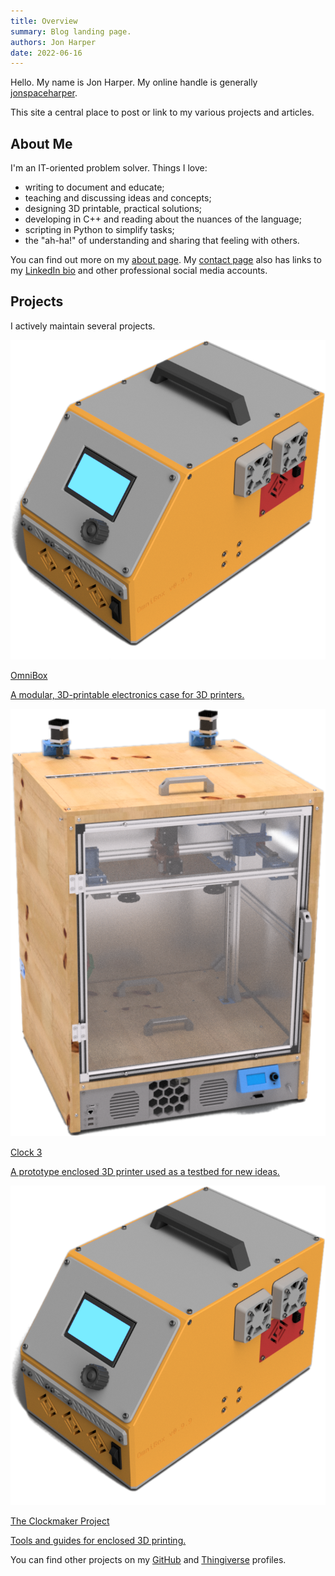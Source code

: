 ```yaml
---
title: Overview
summary: Blog landing page.
authors: Jon Harper
date: 2022-06-16
---
```


Hello. My name is Jon Harper. My online handle is generally [jonspaceharper](contact.md).

This site a central place to post or link to my various projects and articles.

## About Me

I'm an IT-oriented problem solver. Things I love:

- writing to document and educate;
- teaching and discussing ideas and concepts;
- designing 3D printable, practical solutions;
- developing in C++ and reading about the nuances of the language;
- scripting in Python to simplify tasks;
- the "ah-ha!" of understanding and sharing that feeling with others.

You can find out more on my [about page](about.md). My [contact page](contact.md) also has links to my [LinkedIn bio](https://www.linkedin.com/in/jonspaceharper/) and other professional social media accounts.

## Projects

I actively maintain several projects.

<div class="nt-cards nt-grid cols-3">
    <div class="nt-card">
        <a href="projects/omnibox/">
            <div>
                <div class="nt-card-image tags">
                    <img src="../img/omnibox.png" class="skip-lightbox">
                </div>
                <div class="nt-card-content">
                <p class="nt-card-title"> 
                    OmniBox
                </p>
                <p class="nt-card-text">
                    A modular, 3D-printable electronics case for 3D printers.
                </p>
                </div>
            </div>
        </a>
    </div>
    <div class="nt-card">
        <a href="projects/clock3/">
            <div>
                <div class="nt-card-image tags">
                    <img src="../img/clock3.png" class="skip-lightbox">
                </div>
                <div class="nt-card-content">
                <p class="nt-card-title"> 
                    Clock 3
                </p>
                <p class="nt-card-text">
                    A prototype enclosed 3D printer used as a testbed for new ideas.
                </p>
                </div>
            </div>
        </a>
    </div>
    <div class="nt-card">
        <a href="projects/clock3/">
            <div>
                <div class="nt-card-image tags">
                    <img src="../img/omnibox.png" class="skip-lightbox">
                </div>
                <div class="nt-card-content">
                <p class="nt-card-title"> 
                    The Clockmaker Project
                </p>
                <p class="nt-card-text">
                    Tools and guides for enclosed 3D printing.
                </p>
                </div>
            </div>
        </a>
    </div>
</div>

You can find other projects on my [GitHub]("https://github.com/jon-harper?tab=repositories") and [Thingiverse](https://www.thingiverse.com/jonspaceharper/designs) profiles.

<!--## Articles

I occasionally put thoughts down about 3D printing, where it is heading, and my projects. You can find the list of articles on the menu to the left, or [follow me on LinkedIn](https://twitter.com/jonspaceharper) for more.

For shorter, rough drafts, follow my [Twitter account](https://twitter.com/jonspaceharper).-->